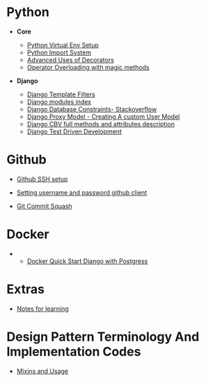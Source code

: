 # Python 

- **Core**
   - [Python Virtual Env Setup](https://packaging.python.org/guides/installing-using-pip-and-virtual-environments/#installing-virtualenv)
   - [Python Import System](https://docs.python.org/3.5/reference/import.html#the-import-system)
   - [Advanced Uses of Decorators](http://archive.oreilly.com/oreillyschool/courses/Python4/Python4-07.html)
   - [Operator Overloading with magic methods](https://www.python-course.eu/python3_magic_methods.php)

- **Django**
  - [Django Template Filters](https://docs.djangoproject.com/en/3.0/ref/templates/builtins/)
  - [Django modules index](https://docs.djangoproject.com/en/2.2/py-modindex/)
  - [Django Database Constraints- Stackoverflow](https://stackoverflow.com/a/49981364/10901575)
  - [Django Proxy Model - Creating A custom User Model ](https://simpleisbetterthancomplex.com/tutorial/2016/07/22/how-to-extend-django-user-model.html)
  - [Django CBV full methods and attributes description](http://ccbv.co.uk/)
  - [Django Test Driven Development](https://test-driven-django-development.readthedocs.io/en/latest/01-getting-started.html)


# Github
  - [Github SSH setup](https://help.github.com/en/github/authenticating-to-github/generating-a-new-ssh-key-and-adding-it-to-the-ssh-agent)

  - [Setting username and password github client](https://help.github.com/en/github/using-git/setting-your-username-in-git)
  
  - [Git Commit Squash](https://github.com/wprig/wprig/wiki/How-to-squash-commits)

# Docker
- - [Docker Quick Start Django with Postgress](https://docs.docker.com/compose/django/)

# Extras
- [Notes for learning](https://www.geeksforgeeks.org/)

# Design Pattern Terminology And Implementation Codes
- [Mixins and Usage](https://stackoverflow.com/questions/533631/what-is-a-mixin-and-why-are-they-useful)
